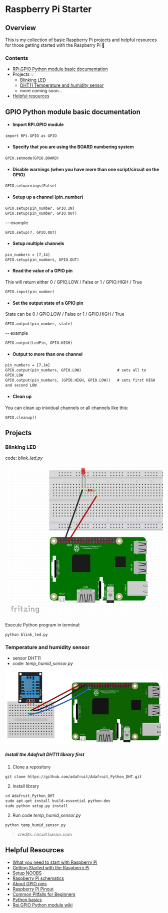 # Raspberry Pi Starter 

## Overview 

This is my collection of basic Raspberry Pi projects and helpful resources for those getting started with the Raspberry Pi :clap:

### Contents
    
- [RPi.GPIO Python module basic documentation](#gpio-python-module-basic-documentation) 
- Projects :bulb:
    - [Blinking LED](#blinking-led)
    - [DHT11 Temperature and humidity sensor](#temperature-and-humidity-sensor)
    - more coming soon...
- [Helpful resources](#helpful-resources)

## GPIO Python module basic documentation

- #### Import RPi.GPIO module
```
import RPi.GPIO as GPIO
```
- #### Specify that you are using the BOARD numbering system
```
GPIO.setmode(GPIO.BOARD)
```

- #### Disable warnings (when you have more than one script/circuit on the GPIO)
```
GPIO.setwarnings(False)
```
- #### Setup up a channel (pin_number)
```
GPIO.setup(pin_number, GPIO.IN)
GPIO.setup(pin_number, GPIO.OUT)
```
-- example
```
GPIO.setup(7, GPIO.OUT)
```
- #### Setup multiple channels
```
pin_numbers = [7,14]    
GPIO.setup(pin_numbers, GPIO.OUT)
```
- #### Read the value of a GPIO pin

This will return either 0 / GPIO.LOW / False or 1 / GPIO.HIGH / True
```
GPIO.input(pin_number)
```

- #### Set the output state of a GPIO pin
State can be 0 / GPIO.LOW / False or 1 / GPIO.HIGH / True

```
GPIO.output(pin_number, state)
```
-- example
```
GPIO.output(LedPin, GPIO.HIGH)
```

- #### Output to more than one channel
```
pin_numbers = [7,14]
GPIO.output(pin_numbers, GPIO.LOW)                # sets all to GPIO.LOW
GPIO.output(pin_numbers, (GPIO.HIGH, GPIO.LOW))   # sets first HIGH and second LOW
```

- #### Clean up 
You can clean up inividual channels or all channels like this:
```
GPIO.cleanup()
```



## Projects

### Blinking LED
code: *blink_led.py*

![Blinking led project wiring diagram](wiring_diagrams/blink_led.png?raw=true "Blinking led project wiring diagram")

Execute Python program in terminal:
``` 
python blink_led.py 
```



### Temperature and humidity sensor
* sensor DHT11
* code: *temp_humid_sensor.py*


![DHT11 project wiring diagram](wiring_diagrams/temp_humid.png?raw=true "DHT11 project wiring diagram")


#####  Install the Adafruit DHT11 library first
1. Clone a repository 
``` 
git clone https://github.com/adafruit/Adafruit_Python_DHT.git 
```
2. Install library
```
cd Adafruit_Python_DHT
sudo apt-get install build-essential python-dev
sudo python setup.py install
```
2. Run code *temp_humid_sensor.py*
``` 
python temp_humid_sensor.py 
```

> credits: circuit.basics.com


## Helpful Resources
- [What you need to start with Raspberry Pi](https://www.raspberrypi.org/forums/viewtopic.php?f=91&t=83446)
- [Getting Started with the Raspberry Pi](https://www.raspberrypi.org/forums/viewtopic.php?f=91&t=4751)
- [Setup NOOBS](https://www.raspberrypi.org/documentation/installation/noobs.md)
- [Raspberry Pi schematics](https://www.raspberrypi.org/documentation/hardware/raspberrypi/schematics/README.md)
- [About GPIO pins](https://www.raspberrypi.org/documentation/hardware/raspberrypi/gpio/README.md)
- [Raspberry Pi Pinout](https://pinout.xyz/pinout)
- [Common Pitfalls for Beginners](https://www.raspberrypi.org/forums/viewtopic.php?f=91&t=83372)
- [Python basics](https://www.raspberrypi.org/documentation/usage/python/README.md)
- [Rpi.GPIO Python module wiki](https://www.raspberrypi.org/documentation/usage/python/README.md)


